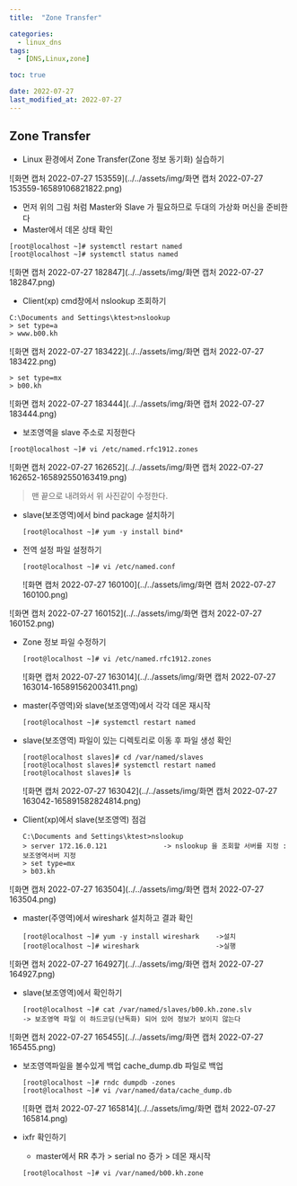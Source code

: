 ```yaml
---
title:  "Zone Transfer" 

categories:
  - linux_dns
tags:
  - [DNS,Linux,zone]

toc: true

date: 2022-07-27
last_modified_at: 2022-07-27
---
```


##  Zone Transfer

- Linux 환경에서 Zone Transfer(Zone 정보 동기화) 실습하기

![화면 캡처 2022-07-27 153559](../../assets/img/화면 캡처 2022-07-27 153559-16589106821822.png)

- 먼저 위의 그림 처럼 Master와 Slave 가 필요하므로 두대의 가상화 머신을 준비한다
- Master에서 데몬 상태 확인

```
[root@localhost ~]# systemctl restart named
[root@localhost ~]# systemctl status named
```

![화면 캡처 2022-07-27 182847](../../assets/img/화면 캡처 2022-07-27 182847.png)

- Client(xp)  cmd창에서 nslookup 조회하기

```
C:\Documents and Settings\ktest>nslookup
> set type=a
> www.b00.kh
```

![화면 캡처 2022-07-27 183422](../../assets/img/화면 캡처 2022-07-27 183422.png)

```
> set type=mx
> b00.kh
```

![화면 캡처 2022-07-27 183444](../../assets/img/화면 캡처 2022-07-27 183444.png)

- 보조영역을 slave 주소로 지정한다

```
[root@localhost ~]# vi /etc/named.rfc1912.zones
```

![화면 캡처 2022-07-27 162652](../../assets/img/화면 캡처 2022-07-27 162652-165892550163419.png)

> 맨 끝으로 내려와서 위 사진같이 수정한다.

- slave(보조영역)에서 bind package 설치하기

  ```
  [root@localhost ~]# yum -y install bind*
  ```

  

- 전역 설정 파일 설정하기

  ```
  [root@localhost ~]# vi /etc/named.conf 
  ```

  ![화면 캡처 2022-07-27 160100](../../assets/img/화면 캡처 2022-07-27 160100.png)

![화면 캡처 2022-07-27 160152](../../assets/img/화면 캡처 2022-07-27 160152.png)

- Zone 정보 파일 수정하기

  ```
  [root@localhost ~]# vi /etc/named.rfc1912.zones
  ```

  ![화면 캡처 2022-07-27 163014](../../assets/img/화면 캡처 2022-07-27 163014-165891562003411.png)

- master(주영역)와 slave(보조영역)에서 각각 데몬 재시작

  ```
  [root@localhost ~]# systemctl restart named
  ```

- slave(보조영역) 파일이 있는 디렉토리로 이동 후 파일 생성 확인

  ```
  [root@localhost slaves]# cd /var/named/slaves
  [root@localhost slaves]# systemctl restart named
  [root@localhost slaves]# ls
  ```

  ![화면 캡처 2022-07-27 163042](../../assets/img/화면 캡처 2022-07-27 163042-165891582824814.png)

- Client(xp)에서 slave(보조영역) 점검

  ```
  C:\Documents and Settings\ktest>nslookup
  > server 172.16.0.121              -> nslookup 을 조회할 서버를 지정 : 보조영역서버 지정
  > set type=mx
  > b03.kh
  ```

  

![화면 캡처 2022-07-27 163504](../../assets/img/화면 캡처 2022-07-27 163504.png)

- master(주영역)에서 wireshark 설치하고 결과 확인

  ```
  [root@localhost ~]# yum -y install wireshark    ->설치
  [root@localhost ~]# wireshark                   ->실행
  ```

  

![화면 캡처 2022-07-27 164927](../../assets/img/화면 캡처 2022-07-27 164927.png)

- slave(보조영역)에서 확인하기

  ```
  [root@localhost ~]# cat /var/named/slaves/b00.kh.zone.slv 
  -> 보조영역 파일 이 하드코딩(난독화) 되어 있어 정보가 보이지 않는다
  ```

![화면 캡처 2022-07-27 165455](../../assets/img/화면 캡처 2022-07-27 165455.png)

- 보조영역파일을 볼수있게 백업 cache_dump.db 파일로 백업

  ```
  [root@localhost ~]# rndc dumpdb -zones
  [root@localhost ~]# vi /var/named/data/cache_dump.db
  ```

  ![화면 캡처 2022-07-27 165814](../../assets/img/화면 캡처 2022-07-27 165814.png)

- ixfr 확인하기

  - master에서  RR 추가  > serial no 증가 > 데몬 재시작

  ```
  [root@localhost ~]# vi /var/named/b00.kh.zone
  ```

  

